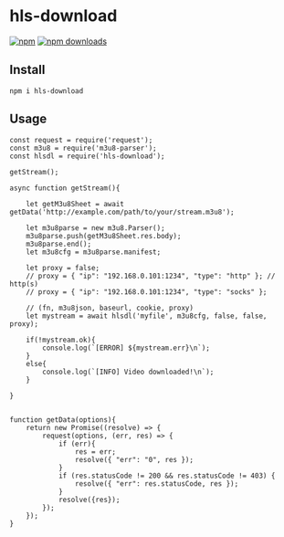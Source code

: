 # hls-download
[![npm](https://img.shields.io/npm/v/hls-download.svg?style=flat-square)](https://npmjs.com/hls-download)
[![npm downloads](https://img.shields.io/npm/dm/hls-download.svg?style=flat-square)](https://npmjs.com/hls-download)

## Install
```
npm i hls-download
```

## Usage
```
const request = require('request');
const m3u8 = require('m3u8-parser');
const hlsdl = require('hls-download');

getStream();

async function getStream(){
	
	let getM3u8Sheet = await getData('http://example.com/path/to/your/stream.m3u8');
	
	let m3u8parse = new m3u8.Parser();
	m3u8parse.push(getM3u8Sheet.res.body);
	m3u8parse.end();
	let m3u8cfg = m3u8parse.manifest;
	
	let proxy = false;
	// proxy = { "ip": "192.168.0.101:1234", "type": "http" }; // http(s)
	// proxy = { "ip": "192.168.0.101:1234", "type": "socks" };
	
	// (fn, m3u8json, baseurl, cookie, proxy)
	let mystream = await hlsdl('myfile', m3u8cfg, false, false, proxy);
	
	if(!mystream.ok){
		console.log(`[ERROR] ${mystream.err}\n`);
	}
	else{
		console.log(`[INFO] Video downloaded!\n`);
	}
	
}


function getData(options){
	return new Promise((resolve) => {
		request(options, (err, res) => {
			if (err){
				res = err;
				resolve({ "err": "0", res });
			}
			if (res.statusCode != 200 && res.statusCode != 403) {
				resolve({ "err": res.statusCode, res });
			}
			resolve({res});
		});
	});
}
```